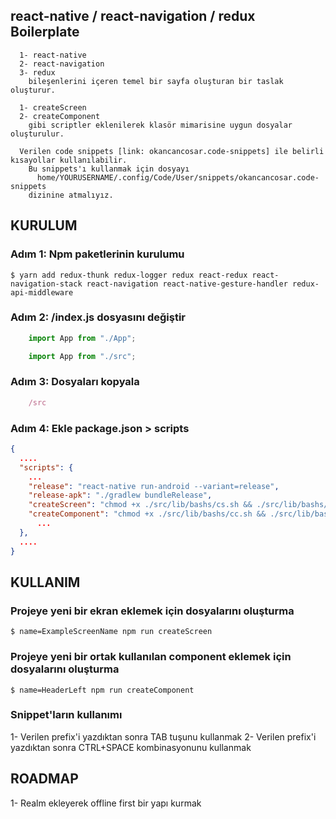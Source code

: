 ## react-native / react-navigation / redux Boilerplate
```
  1- react-native 
  2- react-navigation
  3- redux 
    bileşenlerini içeren temel bir sayfa oluşturan bir taslak oluşturur.

  1- createScreen
  2- createComponent
    gibi scriptler eklenilerek klasör mimarisine uygun dosyalar oluşturulur.

  Verilen code snippets [link: okancancosar.code-snippets] ile belirli kısayollar kullanılabilir.
    Bu snippets'ı kullanmak için dosyayı
      home/YOURUSERNAME/.config/Code/User/snippets/okancancosar.code-snippets
    dizinine atmalıyız.
```

## KURULUM

### Adım 1: Npm paketlerinin kurulumu
```console
$ yarn add redux-thunk redux-logger redux react-redux react-navigation-stack react-navigation react-native-gesture-handler redux-api-middleware
```

### Adım 2: /index.js dosyasını değiştir 
```jsx
	import App from "./App";
```
```jsx
	import App from "./src";
```


### Adım 3: Dosyaları kopyala
```jsx
	/src
```

### Adım 4: Ekle package.json > scripts
```json
{
  ....
  "scripts": {
    ...
  	"release": "react-native run-android --variant=release",
    "release-apk": "./gradlew bundleRelease",
    "createScreen": "chmod +x ./src/lib/bashs/cs.sh && ./src/lib/bashs/cs.sh ${name}",
    "createComponent": "chmod +x ./src/lib/bashs/cc.sh && ./src/lib/bashs/cc.sh ${name}"
	  ...
  },
  ....
}
```


## KULLANIM

### Projeye yeni bir ekran eklemek için dosyalarını oluşturma
```console
$ name=ExampleScreenName npm run createScreen
```

### Projeye yeni bir ortak kullanılan component eklemek için dosyalarını oluşturma
```console
$ name=HeaderLeft npm run createComponent
```

### Snippet'ların kullanımı
  1- Verilen prefix'i yazdıktan sonra TAB tuşunu kullanmak
  2- Verilen prefix'i yazdıktan sonra CTRL+SPACE kombinasyonunu kullanmak


## ROADMAP
  1- Realm ekleyerek offline first bir yapı kurmak
